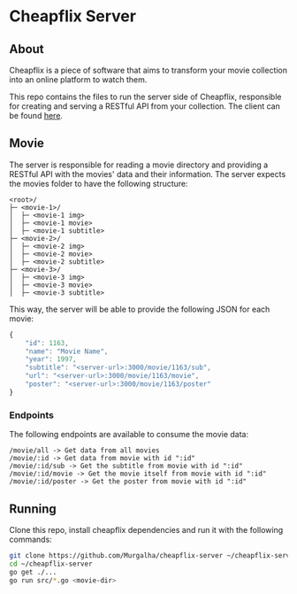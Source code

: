 # Cheapflix Server

## About
Cheapflix is a piece of software that aims to transform your movie collection
into an online platform to watch them.

This repo contains the files to run the server side of Cheapflix, responsible for creating
and serving a RESTful API from your collection. The client can be found
[here](https://github.com/Murgalha/cheapflix-client).

## Movie
The server is responsible for reading a movie directory and providing
a RESTful API with the movies' data and their information. The server
expects the movies folder to have the following structure:
```
<root>/
├─ <movie-1>/
│  ├─ <movie-1 img>
│  ├─ <movie-1 movie>
│  ├─ <movie-1 subtitle>
├─ <movie-2>/
│  ├─ <movie-2 img>
│  ├─ <movie-2 movie>
│  ├─ <movie-2 subtitle>
├─ <movie-3>/
│  ├─ <movie-3 img>
│  ├─ <movie-3 movie>
│  ├─ <movie-3 subtitle>
```
This way, the server will be able to provide the following JSON for each movie:
```js
{
    "id": 1163,
    "name": "Movie Name",
    "year": 1997,
    "subtitle": "<server-url>:3000/movie/1163/sub",
    "url": "<server-url>:3000/movie/1163/movie",
    "poster": "<server-url>:3000/movie/1163/poster"
}
```

### Endpoints
The following endpoints are available to consume the movie data:
```
/movie/all -> Get data from all movies
/movie/:id -> Get data from movie with id ":id"
/movie/:id/sub -> Get the subtitle from movie with id ":id"
/movie/:id/movie -> Get the movie itself from movie with id ":id"
/movie/:id/poster -> Get the poster from movie with id ":id"
```

## Running
Clone this repo, install cheapflix dependencies and run it with
the following commands:
```sh
git clone https://github.com/Murgalha/cheapflix-server ~/cheapflix-server
cd ~/cheapflix-server
go get ./...
go run src/*.go <movie-dir>
```
